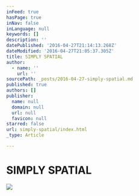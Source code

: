 ```yaml
---
inFeed: true
hasPage: true
inNav: false
inLanguage: null
keywords: []
description: ''
datePublished: '2016-04-27T21:14:13.268Z'
dateModified: '2016-04-27T21:05:37.305Z'
title: SIMPLY SPATIAL
author:
  - name: ''
    url: ''
sourcePath: _posts/2016-04-27-simply-spatial.md
published: true
authors: []
publisher:
  name: null
  domain: null
  url: null
  favicon: null
starred: false
url: simply-spatial/index.html
_type: Article

---
```

# SIMPLY SPATIAL
![](https://s3-us-west-2.amazonaws.com/the-grid-img/p/126e6e9685b90cad5190ccc99256e2511971a853.png)